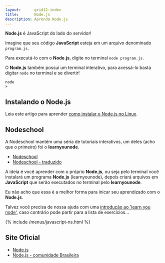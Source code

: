 ```yaml
---
layout:      grid12-index
title:       Node.js
description: Aprenda Node.js
---
```



__Node.js__ é JavaScript do lado do servidor!

Imagine que seu código __JavaScript__ esteja em um arquivo denominado `program.js`.

Para executá-lo com o __Node.js__, digite no terminal `node program.js`.

O __Node.js__ também possui um terminal interativo, para acessá-lo basta digitar `node` no terminal e se divertir!

    node
    >

Instalando o Node.js
---

Leia este artigo para aprender [como instalar o Node.js no Linux](/linux/cookbook/nodejs/).



Nodeschool
---

A Nodeschool mantém uma séria de tutoriais interativos, um deles (acho que o primeiro) foi o __learnyounode__.

- [Nodeschool](http://nodeschool.io/ "link-externo")
- [Nodeschool - traduzido](https://github.com/lucasfcosta/learnyounode-pt-br "link-externo")

A ideía é você aprender com o próprio __Node.js__, ou seja pelo terminal você instalará um programa __Node.js__ (learnyounode),
depois criará arquivos em __JavaScript__ que serão executados no terminal pelo __learnyounode__.

Eu não acho que essa é a melhor forma para inicar seu aprendizado com o __Node.js__.

Talvez você precisa de nossa ajuda com uma [introdução ao 'learn you node'](ns-learyounode/), caso contrário pode
partir para a lista de exercícios...

{% include /menus/javascript-ns.html %}



Site Oficial
---

- [Node.js](http://nodejs.org/ "link-externo")
- [Node.js - comunidade Brasileira](http://nodebr.com/ "link-externo")